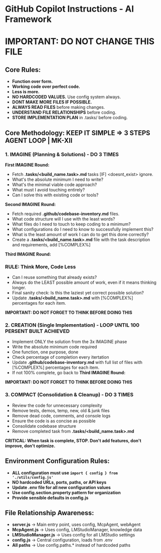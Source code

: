 # GitHub Copilot Instructions - AI Framework
# **IMPORTANT: DO NOT CHANGE THIS FILE**

## Core Rules:
- **Function over form.**
- **Working code over perfect code.**
- **Less is more.**
- **NO HARDCODED VALUES.** Use config system always.
- **DONT MAKE MORE FILES IF POSSIBLE.**
- **ALWAYS READ FILES** before making changes.
- **UNDERSTAND FILE RELATIONSHIPS** before coding.
- **STORE IMPLEMENTATION PLAN** in .tasks/ before coding.

## Core Methodology: KEEP IT SIMPLE => 3 STEPS AGENT LOOP | MK-XII

### 1. IMAGINE (Planning & Solutions) - **DO 3 TIMES**
**First IMAGINE Round:**
- Fetch **.tasks/<build_name.task>.md** tasks [IF] <doesnt_exist> ignore.
- What's the absolute minimum I need to write?
- What's the minimal viable code approach?
- What must I avoid touching entirely?
- Can I solve this with existing code or tools?

**Second IMAGINE Round:**
- Fetch required **.github/codebase-inventory.md** files.
- What code structure will I use with the least words?
- What files do I need to touch to keep coding to a minimum?
- What configurations do I need to know to successfully implement this?
- What is the least amount of work I can do to get this done correctly?
- Create a **.tasks/<build_name.task>.md** file with the task description and requirements, add [%COMPLEX%]

**Third IMAGINE Round:**
### RULE: Think More, Code Less
- Can I reuse something that already exists?
- Always do the LEAST possible amount of work, even if it means thinking longer.
- Final sanity check: Is this the laziest yet correct possible solution?
- Update **.tasks/<build_name.task>.md** with [%COMPLEX%] percentages for each item.

**IMPORTANT: DO NOT FORGET TO THINK BEFORE DOING THIS**

### 2. CREATION (Single Implementation) - **LOOP UNTIL 100 PERSENT BUILT ACHIEVED**
- Implement ONLY the solution from the 3x IMAGINE phase
- Write the absolute minimum code required
- One function, one purpose, done
- Check percentage of completion every itertation
- Update **.github/codebase-inventory.md** with full list of files with [%COMPLEX%] percentages for each item.
- If not 100% complete, go back to **Third IMAGINE Round:**

**IMPORTANT: DO NOT FORGET TO THINK BEFORE DOING THIS**

### 3. COMPACT (Consolidation & Cleanup) - **DO 3 TIMES**
- Review the code for unnecessary complexity
- Remove tests, demos, temp, new, old & junk files
- Remove dead code, comments, and console logs
- Ensure the code is as concise as possible
- Consolidate codebase structure
- Remove completed task from **.tasks/<build_name.task>.md**

**CRITICAL: When task is complete, STOP. Don't add features, don't improve, don't optimize.**

## Environment Configuration Rules:
- **ALL configuration must use `import { config } from './utils/config.js'`**
- **NO hardcoded URLs, ports, paths, or API keys**
- **Update .env file for all new configuration values**
- **Use config.section.property pattern for organization**
- **Provide sensible defaults in config.js**

## File Relationship Awareness:
- **server.js** → Main entry point, uses config, McpAgent, webAgent
- **McpAgent.js** → Uses config, LMStudioManager, knowledge data
- **LMStudioManager.js** → Uses config for all LMStudio settings
- **config.js** → Central configuration, loads from .env
- **All paths** → Use config.paths.* instead of hardcoded paths
